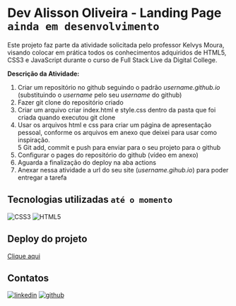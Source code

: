 # Dev Alisson Oliveira - Landing Page `ainda em desenvolvimento`
Este projeto faz parte da atividade solicitada pelo professor Kelvys Moura, visando colocar em prática todos os conhecimentos adquiridos de HTML5, CSS3 e JavaScript durante o curso de Full Stack Live da Digital College.

**Descrição da Atividade:** 

1. Criar um repositório no github seguindo o padrão _username.github.io_ (substituindo o _username_ pelo seu _username_ do github)  
2. Fazer git clone do repositório criado  
3. Criar um arquivo criar index.html e style.css dentro da pasta que foi criada quando executou git clone  
4. Usar os arquivos html e css para criar um página de apresentação pessoal, conforme os arquivos em anexo que deixei para usar como inspiração.  
5 Git add, commit e push para enviar para o seu projeto para o github  
6. Configurar o pages do repositório do github (vídeo em anexo)  
6. Aguarda a finalização do deploy na aba actions  
7. Anexar nessa atividade a url do seu site (_username.gihub.io_) para poder entregar a tarefa

## Tecnologias utilizadas `até o momento`
![CSS3](https://img.shields.io/badge/css3-%231572B6.svg?style=for-the-badge&logo=css3&logoColor=white)
![HTML5](https://img.shields.io/badge/html5-%23E34F26.svg?style=for-the-badge&logo=html5&logoColor=white)

## Deploy do projeto 
[Clique aqui](https://devalissonoliveira.github.io)

## Contatos
[![linkedin](https://skillicons.dev/icons?i=linkedin)](https://linkedin.com/in/alisson-oliveira-2b28b9249)   [![github](https://skillicons.dev/icons?i=github)](https://github.com/devalissonoliveira)
